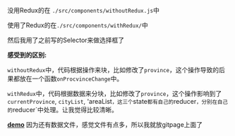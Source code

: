 没用Redux的在 `./src/components/withoutRedux.js`中

使用了Redux的在`./src/components/withRedux/`中

然后我用了之前写的Selector来做选择框了


**感受到的区别:**

`withoutRedux`中，代码根据操作来块，比如修改了`province`，这个操作导致的后果都放在一个函数`onProcvinceChange`中。

`withRedux`中，代码根据数据来分块，比如修改了`province`，这个操作影响到了`currentProvince`, `cityList`, 'areaList`，这三个`state`都有自己的`reducer`，分别在自己的`reducer`中处理。让我觉得比较清晰。



**[demo](https://lxylona.github.io/)**
因为还有数据文件，感觉文件有点多，所以我就放gitpage上面了
